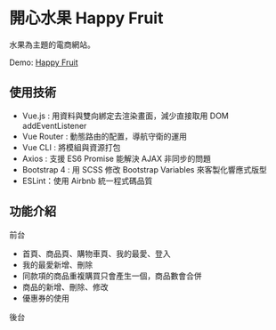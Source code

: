 # 開心水果 Happy Fruit

水果為主題的電商網站。

Demo: [Happy Fruit](https://199685.github.io/#/index)

## 使用技術

* Vue.js : 用資料與雙向綁定去渲染畫面，減少直接取用 DOM addEventListener
* Vue Router : 動態路由的配置，導航守衛的運用
* Vue CLI : 將模組與資源打包
* Axios : 支援 ES6 Promise 能解決 AJAX 非同步的問題
* Bootstrap 4 : 用 SCSS 修改 Bootstrap Variables 來客製化響應式版型
* ESLint：使用 Airbnb 統一程式碼品質

## 功能介紹

前台
  * 首頁、商品頁、購物車頁、我的最愛、登入
  * 我的最愛新增、刪除
  * 同款項的商品重複購買只會產生一個，商品數會合併
  * 商品的新增、刪除、修改
  * 優惠券的使用
  
後台
  
  


